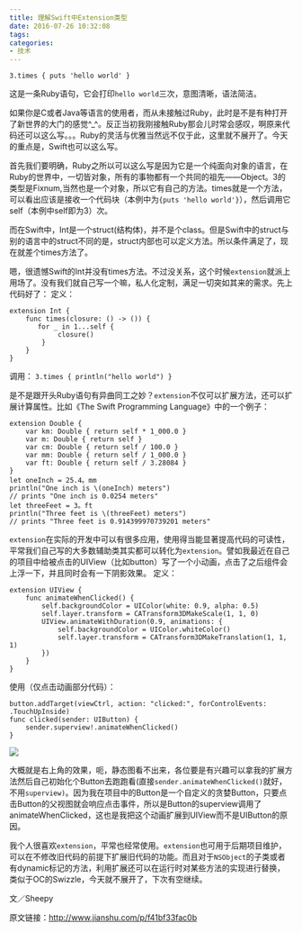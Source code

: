```yaml
---
title: 理解Swift中Extension类型
date: 2016-07-26 10:32:08
tags:
categories:
- 技术
---
```


```
3.times { puts 'hello world' }
```

这是一条Ruby语句，它会打印`hello world`三次，意图清晰，语法简洁。

如果你是C或者Java等语言的使用者，而从未接触过Ruby，此时是不是有种打开了新世界的大门的感觉^_^。反正当初我刚接触Ruby那会儿时常会感叹，啊原来代码还可以这么写。。。Ruby的灵活与优雅当然远不仅于此，这里就不展开了。今天的重点是，Swift也可以这么写。

首先我们要明确，Ruby之所以可以这么写是因为它是一个纯面向对象的语言，在Ruby的世界中，一切皆对象，所有的事物都有一个共同的祖先——Object。3的类型是Fixnum,当然也是一个对象，所以它有自己的方法。times就是一个方法，可以看出应该是接收一个代码块（本例中为`{puts 'hello world'}`），然后调用它self（本例中self即为3）次。

而在Swift中，Int是一个struct(结构体)，并不是个class。但是Swift中的struct与别的语言中的struct不同的是，struct内部也可以定义方法。所以条件满足了，现在就差个times方法了。

嗯，很遗憾Swift的Int并没有times方法。不过没关系，这个时候`extension`就派上用场了。没有我们就自己写一个嘛，私人化定制，满足一切突如其来的需求。先上代码好了：
定义：

```
extension Int {
    func times(closure: () -> ()) {
       for _ in 1...self {
            closure()
        }
    }
}
```

调用： `3.times { println("hello world") }`

是不是跟开头Ruby语句有异曲同工之妙？`extension`不仅可以扩展方法，还可以扩展计算属性。比如《The Swift Programming Language》中的一个例子：

```
extension​ ​Double​ {
​    ​var​ ​km​: ​Double​ { ​return​ ​self​ * ​1_000.0​ }
​    ​var​ ​m​: ​Double​ { ​return​ ​self​ }
​    ​var​ ​cm​: ​Double​ { ​return​ ​self​ / ​100.0​ }
​    ​var​ ​mm​: ​Double​ { ​return​ ​self​ / ​1_000.0​ }
​    ​var​ ​ft​: ​Double​ { ​return​ ​self​ / ​3.28084​ }
​}
​let​ ​oneInch​ = ​25.4​。​mm
​println​(​"One inch is ​\(​oneInch​)​ meters"​)
​// prints "One inch is 0.0254 meters"
​let​ ​threeFeet​ = ​3​。​ft
​println​(​"Three feet is ​\(​threeFeet​)​ meters"​)
​// prints "Three feet is 0.914399970739201 meters"
```

`extension`在实际的开发中可以有很多应用，使用得当能显著提高代码的可读性，平常我们自己写的大多数辅助类其实都可以转化为`extension`。譬如我最近在自己的项目中给被点击的UIView（比如button）写了一个小动画，点击了之后组件会上浮一下，并且同时会有一下阴影效果。
定义：

```
extension UIView {
    func animateWhenClicked() {
        self.backgroundColor = UIColor(white: 0.9, alpha: 0.5)
        self.layer.transform = CATransform3DMakeScale(1, 1, 0)
        UIView.animateWithDuration(0.9, animations: {
            self.backgroundColor = UIColor.whiteColor()
            self.layer.transform = CATransform3DMakeTranslation(1, 1, 1)
        })
    }
}
```

使用（仅点击动画部分代码）：

```
button.addTarget(viewCtrl, action: "clicked:", forControlEvents: .TouchUpInside)
func clicked(sender: UIButton) {
    sender.superview!.animateWhenClicked()
}
```

![](http://pics.naaln.com/blog/2019-01-14-032431.jpg-basicBlog)

大概就是右上角的效果，呃，静态图看不出来，各位要是有兴趣可以拿我的扩展方法然后自己初始化个Button去跑跑看(直接`sender.animateWhenClicked()`就好，不用`superview)`。因为我在项目中的Button是一个自定义的贪婪Button，只要点击Button的父视图就会响应点击事件，所以是Button的superview调用了animateWhenClicked，这也是我把这个动画扩展到UIView而不是UIButton的原因。

我个人很喜欢`extension`，平常也经常使用。`extension`也可用于后期项目维护，可以在不修改旧代码的前提下扩展旧代码的功能。而且对于`NSObject`的子类或者有dynamic标记的方法，利用扩展还可以在运行时对某些方法的实现进行替换，类似于OC的Swizzle，今天就不展开了，下次有空继续。

文／Sheepy

原文链接：http://www.jianshu.com/p/f41bf33fac0b